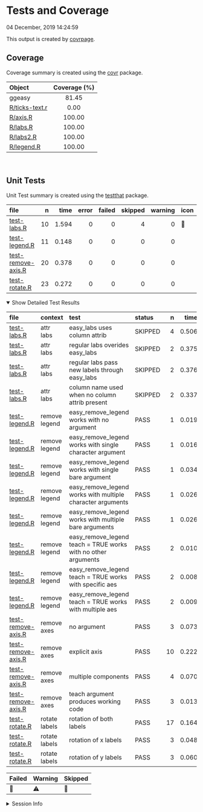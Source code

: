 Tests and Coverage
================
04 December, 2019 14:24:59

This output is created by
[covrpage](https://github.com/metrumresearchgroup/covrpage).

## Coverage

Coverage summary is created using the
[covr](https://github.com/r-lib/covr) package.

| Object                              | Coverage (%) |
| :---------------------------------- | :----------: |
| ggeasy                              |    81.45     |
| [R/ticks-text.r](../R/ticks-text.r) |     0.00     |
| [R/axis.R](../R/axis.R)             |    100.00    |
| [R/labs.R](../R/labs.R)             |    100.00    |
| [R/labs2.R](../R/labs2.R)           |    100.00    |
| [R/legend.R](../R/legend.R)         |    100.00    |

<br>

## Unit Tests

Unit Test summary is created using the
[testthat](https://github.com/r-lib/testthat)
package.

| file                                              |  n |  time | error | failed | skipped | warning | icon |
| :------------------------------------------------ | -: | ----: | ----: | -----: | ------: | ------: | :--- |
| [test-labs.R](testthat/test-labs.R)               | 10 | 1.594 |     0 |      0 |       4 |       0 | 🔶    |
| [test-legend.R](testthat/test-legend.R)           | 11 | 0.148 |     0 |      0 |       0 |       0 |      |
| [test-remove-axis.R](testthat/test-remove-axis.R) | 20 | 0.378 |     0 |      0 |       0 |       0 |      |
| [test-rotate.R](testthat/test-rotate.R)           | 23 | 0.272 |     0 |      0 |       0 |       0 |      |

<details open>

<summary> Show Detailed Test Results
</summary>

| file                                                   | context       | test                                                            | status  |  n |  time | icon |
| :----------------------------------------------------- | :------------ | :-------------------------------------------------------------- | :------ | -: | ----: | :--- |
| [test-labs.R](testthat/test-labs.R#L22)                | attr labs     | easy\_labs uses column attrib                                   | SKIPPED |  4 | 0.506 | 🔶    |
| [test-labs.R](testthat/test-labs.R#L39_L40)            | attr labs     | regular labs overides easy\_labs                                | SKIPPED |  2 | 0.375 | 🔶    |
| [test-labs.R](testthat/test-labs.R#L50_L51)            | attr labs     | regular labs pass new labels through easy\_labs                 | SKIPPED |  2 | 0.376 | 🔶    |
| [test-labs.R](testthat/test-labs.R#L69_L70)            | attr labs     | column name used when no column attrib present                  | SKIPPED |  2 | 0.337 | 🔶    |
| [test-legend.R](testthat/test-legend.R#L8)             | remove legend | easy\_remove\_legend works with no argument                     | PASS    |  1 | 0.019 |      |
| [test-legend.R](testthat/test-legend.R#L14)            | remove legend | easy\_remove\_legend works with single character argument       | PASS    |  1 | 0.016 |      |
| [test-legend.R](testthat/test-legend.R#L20)            | remove legend | easy\_remove\_legend works with single bare argument            | PASS    |  1 | 0.034 |      |
| [test-legend.R](testthat/test-legend.R#L26)            | remove legend | easy\_remove\_legend works with multiple character arguments    | PASS    |  1 | 0.026 |      |
| [test-legend.R](testthat/test-legend.R#L32)            | remove legend | easy\_remove\_legend works with multiple bare arguments         | PASS    |  1 | 0.026 |      |
| [test-legend.R](testthat/test-legend.R#L39)            | remove legend | easy\_remove\_legend teach = TRUE works with no other arguments | PASS    |  2 | 0.010 |      |
| [test-legend.R](testthat/test-legend.R#L47)            | remove legend | easy\_remove\_legend teach = TRUE works with specific aes       | PASS    |  2 | 0.008 |      |
| [test-legend.R](testthat/test-legend.R#L55)            | remove legend | easy\_remove\_legend teach = TRUE works with multiple aes       | PASS    |  2 | 0.009 |      |
| [test-remove-axis.R](testthat/test-remove-axis.R#L13)  | remove axes   | no argument                                                     | PASS    |  3 | 0.073 |      |
| [test-remove-axis.R](testthat/test-remove-axis.R#L44)  | remove axes   | explicit axis                                                   | PASS    | 10 | 0.222 |      |
| [test-remove-axis.R](testthat/test-remove-axis.R#L88)  | remove axes   | multiple components                                             | PASS    |  4 | 0.070 |      |
| [test-remove-axis.R](testthat/test-remove-axis.R#L107) | remove axes   | teach argument produces working code                            | PASS    |  3 | 0.013 |      |
| [test-rotate.R](testthat/test-rotate.R#L8)             | rotate labels | rotation of both labels                                         | PASS    | 17 | 0.164 |      |
| [test-rotate.R](testthat/test-rotate.R#L62)            | rotate labels | rotation of x labels                                            | PASS    |  3 | 0.048 |      |
| [test-rotate.R](testthat/test-rotate.R#L77)            | rotate labels | rotation of y labels                                            | PASS    |  3 | 0.060 |      |

| Failed | Warning | Skipped |
| :----- | :------ | :------ |
| 🛑      | ⚠️      | 🔶       |

</details>

<details>

<summary> Session Info </summary>

| Field    | Value                         |
| :------- | :---------------------------- |
| Version  | R version 3.5.2 (2018-12-20)  |
| Platform | x86\_64-pc-linux-gnu (64-bit) |
| Running  | Pop\!\_OS 19.04               |
| Language | en\_AU                        |
| Timezone | Australia/Adelaide            |

| Package  | Version |
| :------- | :------ |
| testthat | 2.2.1   |
| covr     | 3.3.1   |
| covrpage | 0.0.70  |

</details>

<!--- Final Status : skipped/warning --->
